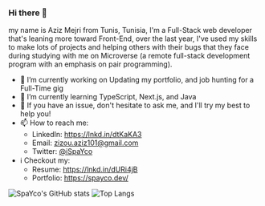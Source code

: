 ### Hi there 👋

my name is Aziz Mejri from Tunis, Tunisia, I'm a Full-Stack web developer that's leaning more toward Front-End, over the last year, I've used my skills to make lots of projects and helping others with their bugs that they face during studying with me on Microverse (a remote full-stack development program with an emphasis on pair programming).




- 🔭 I’m currently working on Updating my portfolio, and job hunting for a Full-Time gig
- 🌱 I’m currently learning TypeScript, Next.js, and Java
- 💬 If you have an issue, don't hesitate to ask me, and I'll try my best to help you!
- 📫 How to reach me:
  - LinkedIn: https://lnkd.in/dtKaKA3
  - Email: zizou.aziz101@gmail.com
  - Twitter: [@iSpaYco](https://twitter.com/iSpaYco)
- ℹ️ Checkout my: 
  - Resume: https://lnkd.in/dURi4jB
  - Portfolio: https://spayco.dev/


![SpaYco's GitHub stats](https://github-readme-stats.vercel.app/api?username=Spayco&show_icons=true&theme=radical)
![Top Langs](https://github-readme-stats.vercel.app/api/top-langs/?username=Spayco&show_icons=true&theme=radical&layout=compact)
